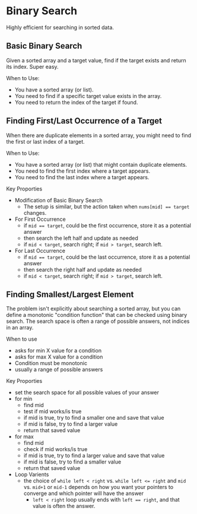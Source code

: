 # Binary Search
Highly efficient for searching in sorted data.

## Basic Binary Search
Given a sorted array and a target value, find if the target exists and return its index. Super easy.

When to Use:
- You have a sorted array (or list).
- You need to find if a specific target value exists in the array.
- You need to return the index of the target if found.

## Finding First/Last Occurrence of a Target
When there are duplicate elements in a sorted array, you might need to find the first or last index of a target.

When to Use:
- You have a sorted array (or list) that might contain duplicate elements.
- You need to find the first index where a target appears.
- You need to find the last index where a target appears.

Key Proporties
- Modification of Basic Binary Search
    - The setup is similar, but the action taken when `nums[mid] == target` changes.
- For First Occurrence
    - if `mid == target`, could be the first occurrence, store it as a potential answer
    - then search the left half and update as needed
    - if `mid < target`, search right; if `mid > target`, search left.
- For Last Occurrence
    - if `mid == target`, could be the last occurrence, store it as a potential answer
    - then search the right half and update as needed
    - if `mid < target`, search right; if `mid > target`, search left.

## Finding Smallest/Largest Element
The problem isn't explicitly about searching a sorted array, but you can define a monotonic "condition function" that can be checked using binary search. The search space is often a range of possible answers, not indices in an array.

When to use
- asks for min X value for a condition
- asks for max X value for a condition
- Condition must be monotonic
- usually a range of possible answers

Key Proporties
- set the search space for all possible values of your answer
- for min
    - find mid
    - test if mid works/is true
    - if mid is true, try to find a smaller one and save that value
    - if mid is false, try to find a larger value
    - return that saved value
- for max
    - find mid
    - check if mid works/is true
    - if mid is true, try to find a larger value and save that value
    - if mid is false, try to find a smaller value
    - return that saved value
- Loop Varients
    - the choice of `while left < right` vs. `while left <= right` and `mid` vs. `mid+1` or `mid-1` depends on how you want your pointers to converge and which pointer will have the answer
        - `left < right` loop usually ends with `left == right`, and that value is often the answer.